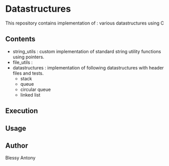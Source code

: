 # Datastructures
This repository contains implementation of :
various datastructures using C

## Contents
* string_utils : custom implementation of standard string utility functions using pointers.
* file_utils :
* datastructures : implementation of following datastructures with header files and tests.
    * stack
    * queue
    * circular queue
    * linked list

## Execution

## Usage

## Author
Blessy Antony